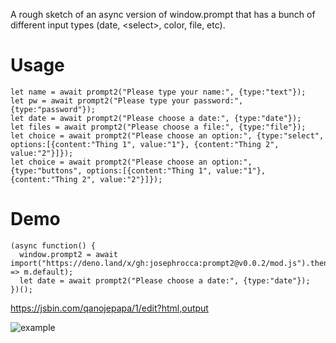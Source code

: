 A rough sketch of an async version of window.prompt that has a bunch of different input types (date, &lt;select>, color, file, etc).

# Usage

```
let name = await prompt2("Please type your name:", {type:"text"});
let pw = await prompt2("Please type your password:", {type:"password"});
let date = await prompt2("Please choose a date:", {type:"date"});
let files = await prompt2("Please choose a file:", {type:"file"});
let choice = await prompt2("Please choose an option:", {type:"select", options:[{content:"Thing 1", value:"1"}, {content:"Thing 2", value:"2"}]});
let choice = await prompt2("Please choose an option:", {type:"buttons", options:[{content:"Thing 1", value:"1"}, {content:"Thing 2", value:"2"}]});
```

# Demo

```
(async function() {
  window.prompt2 = await import("https://deno.land/x/gh:josephrocca:prompt2@v0.0.2/mod.js").then(m => m.default);
  let date = await prompt2("Please choose a date:", {type:"date"});
})();
```

https://jsbin.com/qanojepapa/1/edit?html,output

![example](https://i.imgur.com/sa2qve2.png)

